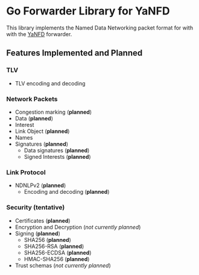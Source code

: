 # Go Forwarder Library for YaNFD

This library implements the Named Data Networking packet format for with with the [YaNFD](https://github.com/eric135/YaNFD) forwarder.

## Features Implemented and Planned

### TLV

* TLV encoding and decoding

### Network Packets

* Congestion marking (**planned**)
* Data (**planned**)
* Interest
* Link Object (**planned**)
* Names
* Signatures (**planned**)
  * Data signatures (**planned**)
  * Signed Interests (**planned**)

### Link Protocol

* NDNLPv2 (**planned**)
  * Encoding and decoding (**planned**)

### Security (tentative)

* Certificates (**planned**)
* Encryption and Decryption (*not currently planned*)
* Signing (**planned**)
  * SHA256 (**planned**)
  * SHA256-RSA (**planned**)
  * SHA256-ECDSA (**planned**)
  * HMAC-SHA256 (**planned**)
* Trust schemas (*not currently planned*)
